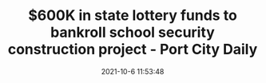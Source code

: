 ---
"title": "$600K in state lottery funds to bankroll school security construction project - Port City Daily"
"date": "2021-10-6 11:53:48"
"feed_name": "GOOGLENEWSCONSTRUCTION"
"feed_website": "https://news.google.com/search?q=construction%2Bincident&hl=en-US&gl=US&ceid=US:en"
"feed_rss": "https://news.google.com/rss/search?q=construction%2Bincident&hl=en-US&gl=US&ceid=US:en"
"link": "https://portcitydaily.com/local-news/2021/10/06/600k-in-state-lottery-funds-to-bankroll-school-security-construction-project/"
"source": "{'href': 'https://portcitydaily.com', 'title': 'Port City Daily'}"
"file": "_posts/2021-1-1-5c134f5b5e311688e4a23964b539e8ee86754a7d.md"
"accident": "0"
"drilling": "0"
"dead": "0"
"injured": "0"
"arrested": "0"
"place": "unknown place"
"where": "unknown site"
"causes": "unknown"
"place_uri": "unknown place"
---